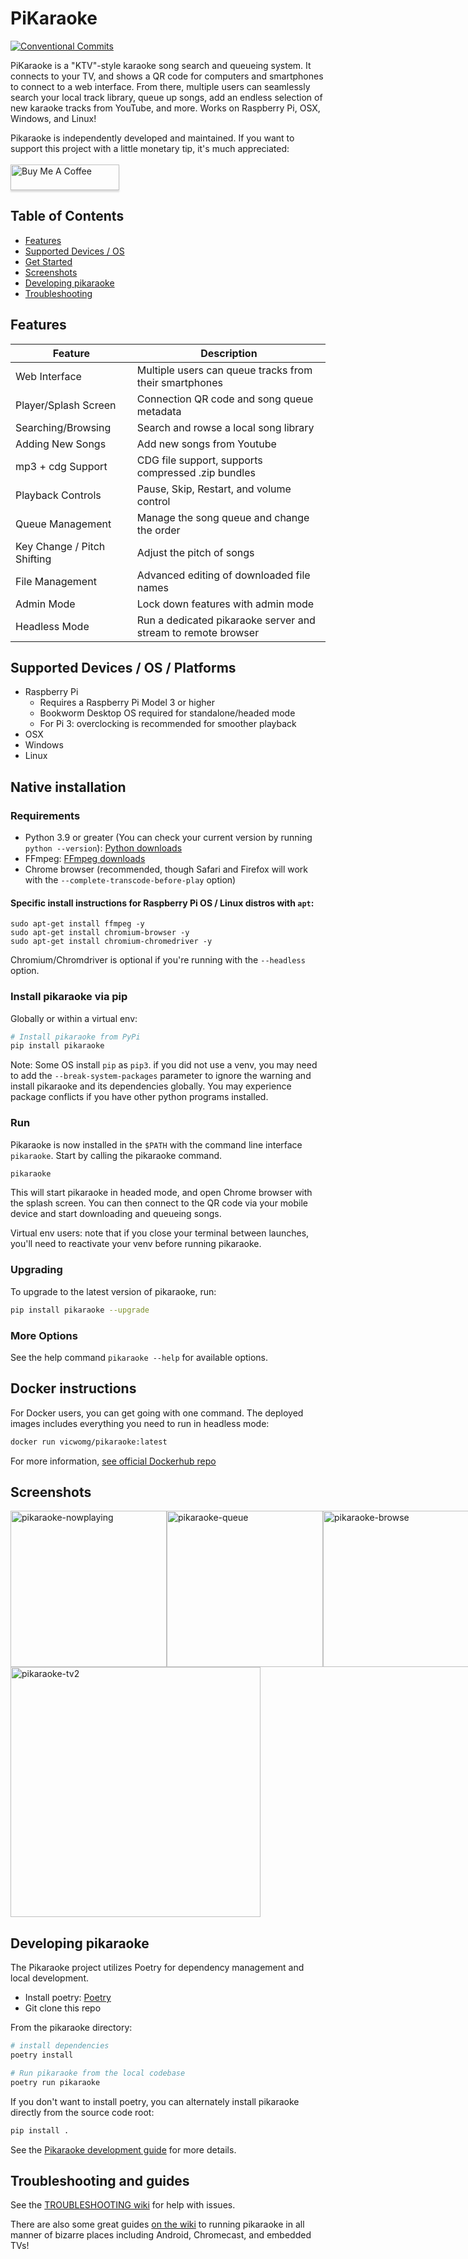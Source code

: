 # PiKaraoke

[![Conventional Commits](https://img.shields.io/badge/Conventional%20Commits-1.0.0-green.svg)](https://conventionalcommits.org)

PiKaraoke is a "KTV"-style karaoke song search and queueing system. It connects to your TV, and shows a QR code for computers and smartphones to connect to a web interface. From there, multiple users can seamlessly search your local track library, queue up songs, add an endless selection of new karaoke tracks from YouTube, and more. Works on Raspberry Pi, OSX, Windows, and Linux!

Pikaraoke is independently developed and maintained. If you want to support this project with a little monetary tip, it's much appreciated: <br/><br/>
<a href="https://www.buymeacoffee.com/vicwomg" target="_blank"><img src="https://www.buymeacoffee.com/assets/img/custom_images/orange_img.png" alt="Buy Me A Coffee" style="height: 41px !important;width: 174px !important;box-shadow: 0px 3px 2px 0px rgba(190, 190, 190, 0.5) !important;-webkit-box-shadow: 0px 3px 2px 0px rgba(190, 190, 190, 0.5) !important;" ></a>

## Table of Contents

- [Features](#features)
- [Supported Devices / OS](#supported-devices--os)
- [Get Started](#get-started)
- [Screenshots](#screenshots)
- [Developing pikaraoke](#developing-pikaraoke)
- [Troubleshooting](#troubleshooting)

## Features

| **Feature**                 | **Description**                                               |
| --------------------------- | ------------------------------------------------------------- |
| Web Interface               | Multiple users can queue tracks from their smartphones        |
| Player/Splash Screen        | Connection QR code and song queue metadata                    |
| Searching/Browsing          | Search and rowse a local song library                         |
| Adding New Songs            | Add new songs from Youtube                                    |
| mp3 + cdg Support           | CDG file support, supports compressed .zip bundles            |
| Playback Controls           | Pause, Skip, Restart, and volume control                      |
| Queue Management            | Manage the song queue and change the order                    |
| Key Change / Pitch Shifting | Adjust the pitch of songs                                     |
| File Management             | Advanced editing of downloaded file names                     |
| Admin Mode                  | Lock down features with admin mode                            |
| Headless Mode               | Run a dedicated pikaraoke server and stream to remote browser |

## Supported Devices / OS / Platforms

- Raspberry Pi
  - Requires a Raspberry Pi Model 3 or higher
  - Bookworm Desktop OS required for standalone/headed mode
  - For Pi 3: overclocking is recommended for smoother playback
- OSX
- Windows
- Linux

## Native installation

### Requirements

- Python 3.9 or greater (You can check your current version by running `python --version`): [Python downloads](https://www.python.org/downloads/)
- FFmpeg: [FFmpeg downloads](https://ffmpeg.org/download.html)
- Chrome browser (recommended, though Safari and Firefox will work with the `--complete-transcode-before-play` option)

#### Specific install instructions for Raspberry Pi OS / Linux distros with `apt`:

```
sudo apt-get install ffmpeg -y
sudo apt-get install chromium-browser -y
sudo apt-get install chromium-chromedriver -y
```

Chromium/Chromdriver is optional if you're running with the `--headless` option.

### Install pikaraoke via pip

Globally or within a virtual env:

```sh
# Install pikaraoke from PyPi
pip install pikaraoke
```

Note: Some OS install `pip` as `pip3`. if you did not use a venv, you may need to add the `--break-system-packages` parameter to ignore the warning and install pikaraoke and its dependencies globally. You may experience package conflicts if you have other python programs installed.

### Run

Pikaraoke is now installed in the `$PATH` with the command line interface `pikaraoke`. Start by calling the pikaraoke command.

```sh
pikaraoke
```

This will start pikaraoke in headed mode, and open Chrome browser with the splash screen. You can then connect to the QR code via your mobile device and start downloading and queueing songs.

Virtual env users: note that if you close your terminal between launches, you'll need to reactivate your venv before running pikaraoke.

### Upgrading

To upgrade to the latest version of pikaraoke, run:

```sh
pip install pikaraoke --upgrade
```

### More Options

See the help command `pikaraoke --help` for available options.

## Docker instructions

For Docker users, you can get going with one command. The deployed images includes everything you need to run in headless mode:

```sh
docker run vicwomg/pikaraoke:latest
```

For more information, [see official Dockerhub repo](https://hub.docker.com/repository/docker/vicwomg/pikaraoke)

## Screenshots

<div style="display: flex">
<img width="250" alt="pikaraoke-nowplaying" src="https://user-images.githubusercontent.com/4107190/95813193-2cd5c180-0ccc-11eb-89f4-11a69676dc6f.png">
<img width="250" alt="pikaraoke-queue" src="https://user-images.githubusercontent.com/4107190/95813195-2d6e5800-0ccc-11eb-8f00-1369350a8a1c.png">
<img width="250"  alt="pikaraoke-browse" src="https://user-images.githubusercontent.com/4107190/95813182-27787700-0ccc-11eb-82c8-fde7f0a631c1.png">
<img width="250"  alt="pikaraoke-search1" src="https://user-images.githubusercontent.com/4107190/95813197-2e06ee80-0ccc-11eb-9bf9-ddb24d988332.png">
<img width="250"  alt="pikaraoke-search2" src="https://user-images.githubusercontent.com/4107190/95813190-2ba49480-0ccc-11eb-84e3-f902cbd489a2.png">
</div>
<img width="400" alt="pikaraoke-tv2" src="https://user-images.githubusercontent.com/4107190/95813564-019fa200-0ccd-11eb-95e1-57a002c357a3.png">
  </p>

## Developing pikaraoke

The Pikaraoke project utilizes Poetry for dependency management and local development.

- Install poetry: [Poetry](https://python-poetry.org/docs/#installation)
- Git clone this repo

From the pikaraoke directory:

```sh
# install dependencies
poetry install
```

```sh
# Run pikaraoke from the local codebase
poetry run pikaraoke
```

If you don't want to install poetry, you can alternately install pikaraoke directly from the source code root:

```sh
pip install .
```

See the [Pikaraoke development guide](https://github.com/vicwomg/pikaraoke/wiki/Pikaraoke-development-guide) for more details.

## Troubleshooting and guides

See the [TROUBLESHOOTING wiki](https://github.com/vicwomg/pikaraoke/wiki/FAQ-&-Troubleshooting) for help with issues.

There are also some great guides [on the wiki](https://github.com/vicwomg/pikaraoke/wiki/) to running pikaraoke in all manner of bizarre places including Android, Chromecast, and embedded TVs!
